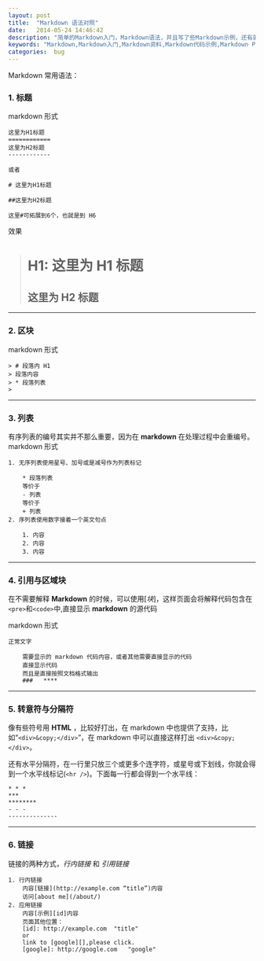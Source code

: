 ```yaml
---
layout: post
title:  "Markdown 语法对照"
date:   2014-05-24 14:46:42
description: "简单的Markdown入门，Markdown语法，并且写了些Markdown示例，还有就是Markdown使用评价，收集了一些 Markdown相关的资料，还有Markdown官方文档，还有Markdown链接示例。"
keywords: "Markdown,Markdown入门,Markdown资料,Markdown代码示例,Markdown Programming Language,Jekylle,Markdown语法"
categories:  bug
---
```


Markdown 常用语法：

###  1.  标题
markdown 形式

    这里为H1标题
    ============
    这里为H2标题
    ------------
    
    或者
    
    # 这里为H1标题
    
    ##这里为H2标题

    这里#可拓展到6个，也就是到 H6


效果 
> H1:
> 这里为 H1 标题
> ============
> 这里为 H2 标题
> ------------

- - -
###  2.  区块
markdown 形式

    > # 段落内 H1
    > 段落内容
    > * 段落列表
    >

***********
###  3.  列表

有序列表的编号其实并不那么重要，因为在 **markdown** 在处理过程中会重编号。
markdown 形式

    1. 无序列表使用星号、加号或是减号作为列表标记

        * 段落列表
        等价于
        - 列表
        等价于 
        + 列表
    2. 序列表使用数字接着一个英文句点
  
        1. 内容
        2. 内容
        3. 内容
***
###  4.  引用与区域块

在不需要解释 **Markdown** 的时候，可以使用[*块*]，这样页面会将解释代码包含在`<pre>`和`<code>`中,直接显示 **markdown** 的源代码

markdown 形式

    正常文字

        需要显示的 markdown 代码内容，或者其他需要直接显示的代码
        直接显示代码
        而且是直接按照文档格式输出
        ###   ****
* * *
###  5.  转意符与分隔符

像有些符号用 **HTML** ，比较好打出，在 markdown 中也提供了支持，比如“`<div>&copy;</div>`”，在 markdown 中可以直接这样打出 `<div>&copy;</div>`。

还有水平分隔符，在一行里只放三个或更多个连字符，或星号或下划线，你就会得到一个水平线标记(`<hr />`)。下面每一行都会得到一个水平线：

    * * *
    ***
    ********
    - - -
    --------------
- - -
###  6.  链接

链接的两种方式，*行内链接* 和 *引用链接*

    1. 行内链接
    	内容[链接](http://example.com “title”)内容
    	访问[about me](/about/)
    2. 应用链接
        内容[示例][id]内容
        页面其他位置：
        [id]: http://example.com  "title"
        or
        link to [google][],please click.
        [google]: http://google.com   "google"



